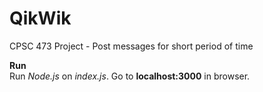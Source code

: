 # QikWik
CPSC 473 Project - Post messages for short period of time

<b>Run</b><br>
Run <i>Node.js</i> on <i>index.js</i>. Go to <b>localhost:3000</b> in browser.
